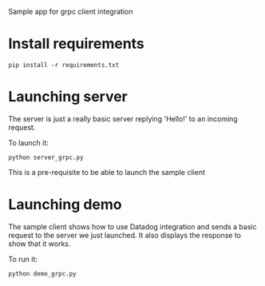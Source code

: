 Sample app for grpc client integration

# Install requirements

```
pip install -r requirements.txt
```

# Launching server

The server is just a really basic server replying 'Hello!' to an incoming request.

To launch it:
```
python server_grpc.py
```

This is a pre-requisite to be able to launch the sample client

# Launching demo

The sample client shows how to use Datadog integration and sends a basic request to the server we just launched. It also displays the response to show that it works.

To run it:
```
python demo_grpc.py
```
